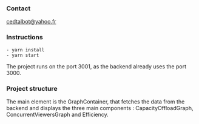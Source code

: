 ### Contact

cedtalbot@yahoo.fr

### Instructions

```
- yarn install
- yarn start
```

The project runs on the port 3001, as the backend already uses the port 3000.

### Project structure

The main element is the GraphContainer, that fetches the data from the backend and displays the three main components : CapacityOffloadGraph, ConcurrentViewersGraph and Efficiency.